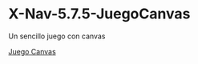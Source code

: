 # X-Nav-5.7.5-JuegoCanvas
Un sencillo juego con canvas

<a href="http://slnruben.github.io/X-Nav-5.7.6-JuegoCanvas">Juego Canvas</a>
